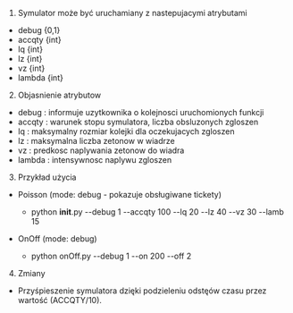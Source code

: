1. Symulator może być uruchamiany z nastepujacymi atrybutami
  * debug {0,1}
  * accqty {int}
  * lq {int}
  * lz {int}
  * vz {int}
  * lambda {int}

2. Objasnienie atrybutow
  * debug : informuje uzytkownika o kolejnosci uruchomionych funkcji
  * accqty : warunek stopu symulatora, liczba obsluzonych zgloszen
  * lq : maksymalny rozmiar kolejki dla oczekujacych zgloszen
  * lz : maksymalna liczba zetonow w wiadrze
  * vz : predkosc naplywania zetonow do wiadra
  * lambda : intensywnosc naplywu zgloszen

3. Przykład użycia
 
* Poisson (mode: debug - pokazuje obsługiwane tickety)
  * python __init__.py --debug 1 --accqty 100 --lq 20 --lz 40 --vz 30 --lamb 15
 
* OnOff (mode: debug)
  * python onOff.py --debug 1 --on 200 --off 2

4. Zmiany
 * Przyśpieszenie symulatora dzięki podzieleniu odstęów czasu przez wartość (ACCQTY/10).
